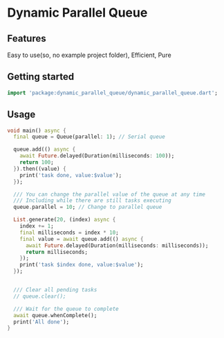 <!-- 
This README describes the package. If you publish this package to pub.dev,
this README's contents appear on the landing page for your package.

For information about how to write a good package README, see the guide for
[writing package pages](https://dart.dev/guides/libraries/writing-package-pages). 

For general information about developing packages, see the Dart guide for
[creating packages](https://dart.dev/guides/libraries/create-library-packages)
and the Flutter guide for
[developing packages and plugins](https://flutter.dev/developing-packages). 
-->

# Dynamic Parallel Queue

## Features

Easy to use(so, no example project folder), Efficient, Pure

## Getting started

```dart
import 'package:dynamic_parallel_queue/dynamic_parallel_queue.dart';
```

## Usage

```dart
void main() async {
  final queue = Queue(parallel: 1); // Serial queue

  queue.add(() async {
    await Future.delayed(Duration(milliseconds: 100));
    return 100;
  }).then((value) {
    print('task done, value:$value');
  });

  /// You can change the parallel value of the queue at any time
  /// Including while there are still tasks executing
  queue.parallel = 10; // Change to parallel queue

  List.generate(20, (index) async {
    index += 1;
    final milliseconds = index * 10;
    final value = await queue.add(() async {
      await Future.delayed(Duration(milliseconds: milliseconds));
      return milliseconds;
    });
    print('task $index done, value:$value');
  });


  /// Clear all pending tasks
  // queue.clear();

  /// Wait for the queue to complete
  await queue.whenComplete();
  print('All done');
}
```